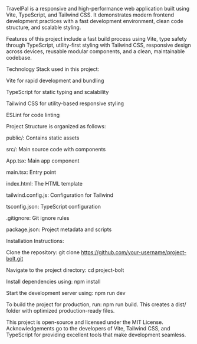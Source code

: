 TravelPal is a responsive and high-performance web application built using Vite, TypeScript, and Tailwind CSS. It demonstrates modern frontend development practices with a fast development environment, clean code structure, and scalable styling.

Features of this project include a fast build process using Vite, type safety through TypeScript, utility-first styling with Tailwind CSS, responsive design across devices, reusable modular components, and a clean, maintainable codebase.

Technology Stack used in this project:

Vite for rapid development and bundling

TypeScript for static typing and scalability

Tailwind CSS for utility-based responsive styling

ESLint for code linting

Project Structure is organized as follows:

public/: Contains static assets

src/: Main source code with components

App.tsx: Main app component

main.tsx: Entry point

index.html: The HTML template

tailwind.config.js: Configuration for Tailwind

tsconfig.json: TypeScript configuration

.gitignore: Git ignore rules

package.json: Project metadata and scripts

Installation Instructions:

Clone the repository: git clone https://github.com/your-username/project-bolt.git

Navigate to the project directory: cd project-bolt

Install dependencies using: npm install

Start the development server using: npm run dev

To build the project for production, run: npm run build. This creates a dist/ folder with optimized production-ready files.

This project is open-source and licensed under the MIT License. Acknowledgements go to the developers of Vite, Tailwind CSS, and TypeScript for providing excellent tools that make development seamless.
